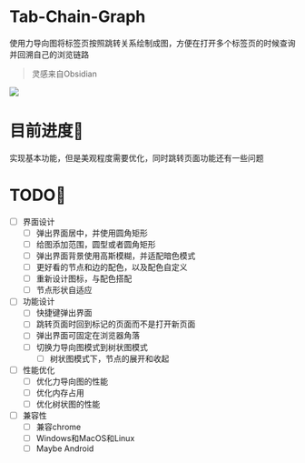 # Tab-Chain-Graph
使用力导向图将标签页按照跳转关系绘制成图，方便在打开多个标签页的时候查询并回溯自己的浏览链路

> 灵感来自Obsidian

![](https://s2.loli.net/2025/02/27/ncGJWzTM4KOjIiZ.png)

# 目前进度🚀

实现基本功能，但是美观程度需要优化，同时跳转页面功能还有一些问题

# TODO🚩

- [ ] 界面设计
  - [ ] 弹出界面居中，并使用圆角矩形
  - [ ] 给图添加范围，圆型或者圆角矩形
  - [ ] 弹出界面背景使用高斯模糊，并适配暗色模式
  - [ ] 更好看的节点和边的配色，以及配色自定义
  - [ ] 重新设计图标，与配色搭配
  - [ ] 节点形状自适应
- [ ] 功能设计
  - [ ] 快捷键弹出界面
  - [ ] 跳转页面时回到标记的页面而不是打开新页面
  - [ ] 弹出界面可固定在浏览器角落
  - [ ] 切换力导向图模式到树状图模式
    - [ ] 树状图模式下，节点的展开和收起
- [ ] 性能优化
  - [ ] 优化力导向图的性能
  - [ ] 优化内存占用
  - [ ] 优化树状图的性能
- [ ] 兼容性
  - [ ] 兼容chrome
  - [ ] Windows和MacOS和Linux
  - [ ] Maybe Android